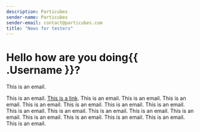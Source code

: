 ```yaml
---
description: Particubes
sender-name: Particubes
sender-email: contact@particubes.com
title: "News for testers"
---
```


# Hello how are you doing{{ .Username }}?

This is an email.

This is an email. [This is a link](https://particubes.com). This is an email. This is an email. This is an email. This is an email. This is an email. This is an email. This is an email. This is an email. This is an email. This is an email. This is an email. This is an email. This is an email. This is an email. This is an email. This is an email. This is an email. 

